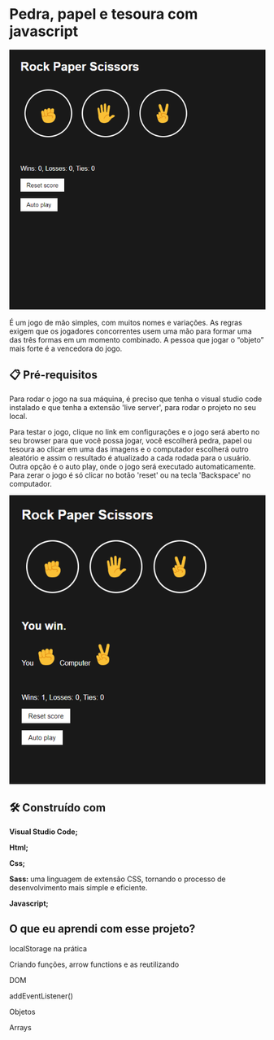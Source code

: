 <h1>Pedra, papel e tesoura com javascript</h1>

<img src="/img/rock-paper-scissor-inicio.png"/>

<p>É um jogo de mão simples, com muitos nomes e variações. As regras exigem que os jogadores concorrentes usem uma mão para formar uma das três formas em um momento combinado. A pessoa que jogar o “objeto” mais forte é a vencedora do jogo.</p>

<h2>📋 Pré-requisitos</h2>

<p>Para rodar o jogo na sua máquina, é preciso que tenha o visual studio code instalado e que tenha a extensão 'live server', para rodar o projeto no seu local.

<p>Para testar o jogo, clique no link em configurações e o jogo será aberto no seu browser para que você possa jogar, você escolherá pedra, papel ou tesoura ao clicar em uma das imagens e o computador escolherá outro aleatório e assim o resultado é atualizado a cada rodada para o usuário. Outra opção é o auto play, onde o jogo será executado automaticamente. Para zerar o jogo é só clicar no botão 'reset' ou na tecla 'Backspace' no computador.<p>

<img src="/img/rock-paper-scissor-imagem-iniciada.png"/>

<h2>🛠️ Construído com</h2>

<p><strong>Visual Studio Code;</strong></p>
<p><strong>Html;</strong></p>
<p><strong>Css;</strong></p>
<p><strong>Sass:</strong> uma linguagem de extensão CSS, tornando o processo de desenvolvimento mais simple e eficiente.</p>
<p><strong>Javascript;</strong></p>

<h2>O que eu aprendi com esse projeto?</h2>

<p>localStorage na prática</p>
<p>Criando funções, arrow functions e as reutilizando</p>
<p>DOM</p>
<p>addEventListener()</p>
<p>Objetos</p>
<p>Arrays</p>
